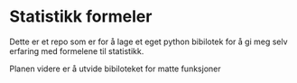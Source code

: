 # Statistikk formeler

Dette er et repo som er for å lage et eget python bibilotek for å gi meg selv erfaring med formelene til statistikk.

Planen videre er å utvide bibiloteket for matte funksjoner
